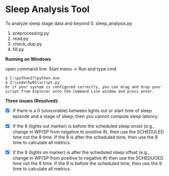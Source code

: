 # Sleep Analysis Tool

To analyze sleep stage data and beyond
0. sleep_analysis.py
1. preprocessing.py
2. read.py
3. check_dup.py
4. fill.py

__Running on Windows__

open command line:  Start menu -> Run  and type cmd
```
$ C:\python27\python.exe 
$ Z:\code\hw01\script.py
Or if your system is configured correctly, you can drag and drop your script from Explorer onto the Command Line window and press enter.
```



__Three issues (Resolved):__

- [x] If there is a 0 (unscorable) between lights out or start time of sleep episode and a stage of sleep, then you cannot compute sleep latency

- [x] If the 8 (lights out marker) is before the scheduled sleep onset (e.g., change in WP/SP from negative to positive #), then use the SCHEDULED time not the 8  time. If the 8 is after the scheduled time, then use the 8 time to calculate all metrics.

- [x] If the 9 (lights on marker) is after the scheduled sleep offset (e.g., change in WP/SP from positive to negative #) then use the SCHEDUOED time not the 9 time. If the 9 is before the scheduled time, then use the 9 time to calculate all metrics.